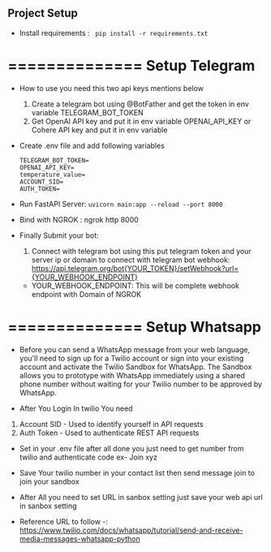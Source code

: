 ## Project Setup 

* Install requirements : `` pip install -r requirements.txt``

==============
Setup Telegram
==============

* How to use you need this two api keys mentions below 
    1. Create a telegram bot using @BotFather and get the token in env variable TELEGRAM_BOT_TOKEN
    2. Get OpenAI API key and put it in env variable OPENAI_API_KEY or Cohere API key and put it in env variable 

* Create .env file and add following variables
    ```
    TELEGRAM_BOT_TOKEN=
    OPENAI_API_KEY=
    temperature_value=
    ACCOUNT_SID=
    AUTH_TOKEN=
    ```

* Run FastAPI Server: ``uvicorn main:app --reload --port 8000``

* Bind with NGROK : ngrok http 8000

* Finally Submit your bot: 
    1. Connect with telegram bot using this put telegram token and your server ip or domain to connect with telegram bot webhook: https://api.telegram.org/bot{YOUR_TOKEN}/setWebhook?url={YOUR_WEBHOOK_ENDPOINT}
    - YOUR_WEBHOOK_ENDPOINT: This will be complete webhook endpoint with Domain of NGROK

==============
Setup Whatsapp
==============

* Before you can send a WhatsApp message from your web language, you'll need to sign up for a Twilio account or sign into your existing account and activate the Twilio Sandbox for WhatsApp. The Sandbox allows you to prototype with WhatsApp immediately using a shared phone number without waiting for your Twilio number to be approved by WhatsApp.

* After You Login In twilio You need 
1. Account SID - Used to identify yourself in API requests
2. Auth Token - Used to authenticate REST API requests

* Set in your .env file after all done you just need to get number from twilio and authenticate code ex- Join xyz

* Save Your twilio number in your contact list then send message join to join your sandbox 

* After All you need to set URL in sanbox setting just save your web api url in sanbox setting 

* Reference URL to follow -: https://www.twilio.com/docs/whatsapp/tutorial/send-and-receive-media-messages-whatsapp-python